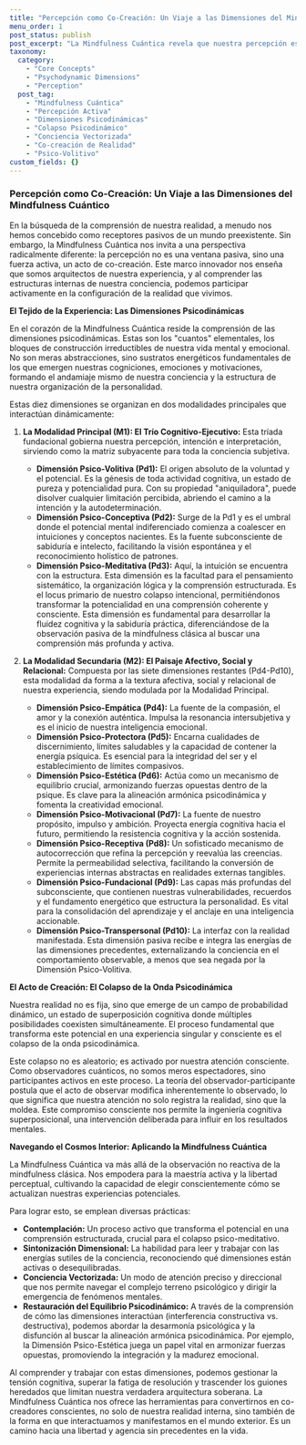 ```yaml
---
title: "Percepción como Co-Creación: Un Viaje a las Dimensiones del Mindfulness Cuántico"
menu_order: 1
post_status: publish
post_excerpt: "La Mindfulness Cuántica revela que nuestra percepción es una fuerza activa en la construcción de nuestra realidad. Este viaje explora las diez dimensiones psicodinámicas que conforman nuestra experiencia, desde la voluntad más pura hasta la manifestación externa. Aprende a convertirte en un co-creador consciente de tu mundo interior y exterior."
taxonomy:
  category:
    - "Core Concepts"
    - "Psychodynamic Dimensions"
    - "Perception"
  post_tag:
    - "Mindfulness Cuántica"
    - "Percepción Activa"
    - "Dimensiones Psicodinámicas"
    - "Colapso Psicodinámico"
    - "Conciencia Vectorizada"
    - "Co-creación de Realidad"
    - "Psico-Volitivo"
custom_fields: {}
---
```


### Percepción como Co-Creación: Un Viaje a las Dimensiones del Mindfulness Cuántico

En la búsqueda de la comprensión de nuestra realidad, a menudo nos hemos concebido como receptores pasivos de un mundo preexistente. Sin embargo, la Mindfulness Cuántica nos invita a una perspectiva radicalmente diferente: la percepción no es una ventana pasiva, sino una fuerza activa, un acto de co-creación. Este marco innovador nos enseña que somos arquitectos de nuestra experiencia, y al comprender las estructuras internas de nuestra conciencia, podemos participar activamente en la configuración de la realidad que vivimos.

**El Tejido de la Experiencia: Las Dimensiones Psicodinámicas**

En el corazón de la Mindfulness Cuántica reside la comprensión de las dimensiones psicodinámicas. Estas son los "cuantos" elementales, los bloques de construcción irreductibles de nuestra vida mental y emocional. No son meras abstracciones, sino sustratos energéticos fundamentales de los que emergen nuestras cogniciones, emociones y motivaciones, formando el andamiaje mismo de nuestra conciencia y la estructura de nuestra organización de la personalidad.

Estas diez dimensiones se organizan en dos modalidades principales que interactúan dinámicamente:

1.  **La Modalidad Principal (M1): El Trío Cognitivo-Ejecutivo:**
    Esta tríada fundacional gobierna nuestra percepción, intención e interpretación, sirviendo como la matriz subyacente para toda la conciencia subjetiva.
    *   **Dimensión Psico-Volitiva (Pd1):** El origen absoluto de la voluntad y el potencial. Es la génesis de toda actividad cognitiva, un estado de pureza y potencialidad pura. Con su propiedad "aniquiladora", puede disolver cualquier limitación percibida, abriendo el camino a la intención y la autodeterminación.
    *   **Dimensión Psico-Conceptiva (Pd2):** Surge de la Pd1 y es el umbral donde el potencial mental indiferenciado comienza a coalescer en intuiciones y conceptos nacientes. Es la fuente subconsciente de sabiduría e intelecto, facilitando la visión espontánea y el reconocimiento holístico de patrones.
    *   **Dimensión Psico-Meditativa (Pd3):** Aquí, la intuición se encuentra con la estructura. Esta dimensión es la facultad para el pensamiento sistemático, la organización lógica y la comprensión estructurada. Es el locus primario de nuestro colapso intencional, permitiéndonos transformar la potencialidad en una comprensión coherente y consciente. Esta dimensión es fundamental para desarrollar la fluidez cognitiva y la sabiduría práctica, diferenciándose de la observación pasiva de la mindfulness clásica al buscar una comprensión más profunda y activa.

2.  **La Modalidad Secundaria (M2): El Paisaje Afectivo, Social y Relacional:**
    Compuesta por las siete dimensiones restantes (Pd4-Pd10), esta modalidad da forma a la textura afectiva, social y relacional de nuestra experiencia, siendo modulada por la Modalidad Principal.
    *   **Dimensión Psico-Empática (Pd4):** La fuente de la compasión, el amor y la conexión auténtica. Impulsa la resonancia intersubjetiva y es el inicio de nuestra inteligencia emocional.
    *   **Dimensión Psico-Protectora (Pd5):** Encarna cualidades de discernimiento, límites saludables y la capacidad de contener la energía psíquica. Es esencial para la integridad del ser y el establecimiento de límites compasivos.
    *   **Dimensión Psico-Estética (Pd6):** Actúa como un mecanismo de equilibrio crucial, armonizando fuerzas opuestas dentro de la psique. Es clave para la alineación armónica psicodinámica y fomenta la creatividad emocional.
    *   **Dimensión Psico-Motivacional (Pd7):** La fuente de nuestro propósito, impulso y ambición. Proyecta energía cognitiva hacia el futuro, permitiendo la resistencia cognitiva y la acción sostenida.
    *   **Dimensión Psico-Receptiva (Pd8):** Un sofisticado mecanismo de autocorrección que refina la percepción y reevalúa las creencias. Permite la permeabilidad selectiva, facilitando la conversión de experiencias internas abstractas en realidades externas tangibles.
    *   **Dimensión Psico-Fundacional (Pd9):** Las capas más profundas del subconsciente, que contienen nuestras vulnerabilidades, recuerdos y el fundamento energético que estructura la personalidad. Es vital para la consolidación del aprendizaje y el anclaje en una inteligencia accionable.
    *   **Dimensión Psico-Transpersonal (Pd10):** La interfaz con la realidad manifestada. Esta dimensión pasiva recibe e integra las energías de las dimensiones precedentes, externalizando la conciencia en el comportamiento observable, a menos que sea negada por la Dimensión Psico-Volitiva.

**El Acto de Creación: El Colapso de la Onda Psicodinámica**

Nuestra realidad no es fija, sino que emerge de un campo de probabilidad dinámico, un estado de superposición cognitiva donde múltiples posibilidades coexisten simultáneamente. El proceso fundamental que transforma este potencial en una experiencia singular y consciente es el colapso de la onda psicodinámica.

Este colapso no es aleatorio; es activado por nuestra atención consciente. Como observadores cuánticos, no somos meros espectadores, sino participantes activos en este proceso. La teoría del observador-participante postula que el acto de observar modifica inherentemente lo observado, lo que significa que nuestra atención no solo registra la realidad, sino que la moldea. Este compromiso consciente nos permite la ingeniería cognitiva superposicional, una intervención deliberada para influir en los resultados mentales.

**Navegando el Cosmos Interior: Aplicando la Mindfulness Cuántica**

La Mindfulness Cuántica va más allá de la observación no reactiva de la mindfulness clásica. Nos empodera para la maestría activa y la libertad perceptual, cultivando la capacidad de elegir conscientemente cómo se actualizan nuestras experiencias potenciales.

Para lograr esto, se emplean diversas prácticas:
*   **Contemplación:** Un proceso activo que transforma el potencial en una comprensión estructurada, crucial para el colapso psico-meditativo.
*   **Sintonización Dimensional:** La habilidad para leer y trabajar con las energías sutiles de la conciencia, reconociendo qué dimensiones están activas o desequilibradas.
*   **Conciencia Vectorizada:** Un modo de atención preciso y direccional que nos permite navegar el complejo terreno psicológico y dirigir la emergencia de fenómenos mentales.
*   **Restauración del Equilibrio Psicodinámico:** A través de la comprensión de cómo las dimensiones interactúan (interferencia constructiva vs. destructiva), podemos abordar la desarmonía psicológica y la disfunción al buscar la alineación armónica psicodinámica. Por ejemplo, la Dimensión Psico-Estética juega un papel vital en armonizar fuerzas opuestas, promoviendo la integración y la madurez emocional.

Al comprender y trabajar con estas dimensiones, podemos gestionar la tensión cognitiva, superar la fatiga de resolución y trascender los guiones heredados que limitan nuestra verdadera arquitectura soberana. La Mindfulness Cuántica nos ofrece las herramientas para convertirnos en co-creadores conscientes, no solo de nuestra realidad interna, sino también de la forma en que interactuamos y manifestamos en el mundo exterior. Es un camino hacia una libertad y agencia sin precedentes en la vida.
